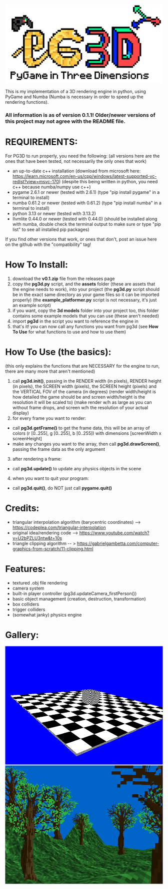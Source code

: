 ![alt text](https://github.com/fakevoxel/pg3d/blob/master/images/logo_new_big.png?)

This is my implementation of a 3D rendering engine in python, using PyGame and Numba (Numba is necessary in order to speed up the rendering functions).

### All information is as of version 0.1.1! Older/newer versions of this project may not agree with the README file.

# REQUIREMENTS:
For PG3D to run properly, you need the following:
(all versions here are the ones that have been tested, not necessarily the only ones that work)

- an up-to-date c++ installation (download from microsoft here: https://learn.microsoft.com/en-us/cpp/windows/latest-supported-vc-redist?view=msvc-170)
(despite this being written in python, you need c++ because numba/numpy use c++)
- pygame 2.6.1 or newer (tested with 2.6.1)
(type "pip install pygame" in a terminal to install)
- numba 0.61.2 or newer (tested with 0.61.2)
(type "pip install numba" in a terminal to install)
- python 3.13 or newer (tested with 3.13.2)
- llvmlite 0.44.0 or newer (tested with 0.44.0)
(should be installed along with numba, double check the terminal output to make sure or type "pip list" to see all installed pip packages)

If you find other versions that work, or ones that don't, post an issue here on the github with the "compatibility" tag!

# How To Install:
1. download the **v0.1.zip** file from the releases page
2. copy the **pg3d.py** script, and the **assets** folder (these are assets that the engine needs to work), into your project
   (the **pg3d.py** script should be in the exact same directory as your game files so it can be imported properly)
   (the **example_platformer.py** script is not necessary, it's just an example script)
4. if you want, copy the **3d models** folder into your project too, this folder contains some example models that you can use (these aren't needed)
5. import **pg3d** in the script you want to reference the engine in
6. that's it! you can now call any functions you want from pg3d (see **How To Use** for what functions to use and how to use them)

# How To Use (the basics):
(this only explains the functions that are NECESSARY for the engine to run, there are many more that aren't mentioned)
1. call **pg3d.init()**, passing in the RENDER width (in pixels), RENDER height (in pixels), the SCREEN width (pixels), the SCREEN height (pixels) and the VERTICAL FOV of the camera (in degrees)
   (render width/height is how detailed the game should be and screen width/height is the resolution it will be scaled to)
   (make render w/h as large as you can without frame drops, and screen w/h the resolution of your actual display)
3. for every frame you want to render:
-  call **pg3d.getFrame()** to get the frame data, this will be an array of colors (r [0..255], g [0..255], b [0..255]) with dimensions [screenWidth x screenHeight]
-  make any changes you want to the array, then call **pg3d.drawScreen()**, passing the frame data as the only argument
3. after rendering a frame:
- call **pg3d.update()** to update any physics objects in the scene
4. when you want to quit your program:
- call **pg3d.quit()**, do NOT just call **pygame.quit()**
 
# Credits:
- triangular interpolation algorithm (barycentric coordinates) --> https://codeplea.com/triangular-interpolation
- original idea/rendering code --> https://www.youtube.com/watch?v=U2bPZLU3ntw&t=10s
- triangle clipping algorithm -- > https://gabrielgambetta.com/computer-graphics-from-scratch/11-clipping.html

# Features:
- textured .obj file rendering
- camera system
- built-in player controller (pg3d.updateCamera_firstPerson())
- basic object management (creation, destruction, transformation)
- box colliders
- trigger colliders
- (somewhat janky) physics engine

# Gallery:

![alt text](https://github.com/fakevoxel/pg3d/blob/master/images/sc_1.png?)
![alt text](https://github.com/fakevoxel/pg3d/blob/master/images/sc_2.png?)
